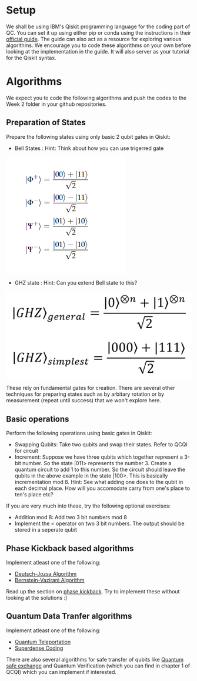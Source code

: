 # Setup
We shall be using IBM's Qiskit programming language for the coding part of QC. You can set it up using either pip or conda using the instructions in their [official guide](https://qiskit.org/textbook/ch-prerequisites/setting-the-environment.html). The guide can also act as a resource for exploring various algorithms. We encourage you to code these algorithms on your own before looking at the implementation in the guide. It will also server as your tutorial for the Qiskit syntax. 

# Algorithms
We expect you to code the following algorithms and push the codes to the Week 2 folder in your github repositories. 
## Preparation of States
Prepare the following states using only basic 2 qubit gates in Qiskit:
* Bell States : Hint: Think about how you can use trigerred gate

<img src = "bell.png"> 

* GHZ state : Hint: Can you extend Bell state to this?

<img src= "GHZ.png">

These rely on fundamental gates for creation. There are several other techniques for preparing states such as by arbitary rotation or by measurement (repeat until success) that we won't explore here.
## Basic operations
Perform the following operations using basic gates in Qiskit:
* Swapping Qubits: Take two qubits and swap their states. Refer to QCQI for circuit
* Increment: Suppose we have three qubits which together represent a 3-bit number. So the state |011> represents the number 3. Create a quantum circuit to add 1 to this number. So the circuit should leave the qubits in the above example in the state |100>. This is basically incrementation mod 8. Hint: See what adding one does to the qubit in each decimal place. How will you accomodate carry from one's place to ten's place etc?

If you are very much into these, try the following optional exercises: 
* Addition mod 8: Add two 3 bit numbers mod 8
* Implement the < operator on two 3 bit numbers. The output should be stored in a seperate qubit

## Phase Kickback based algorithms
Implement atleast one of the following:
* [Deutsch-Jozsa Algorithm](https://qiskit.org/textbook/ch-algorithms/deutsch-jozsa.html) 
* [Bernstein-Vazirani Algorithm](https://qiskit.org/textbook/ch-algorithms/bernstein-vazirani.html)

Read up the section on [phase kickback](https://qiskit.org/textbook/ch-gates/phase-kickback.html). Try to implement these without looking at the solutions :)

## Quantum Data Tranfer algorithms
Implement atleast one of the following:
* [Quantum Teleportation](https://qiskit.org/textbook/ch-algorithms/teleportation.html)
* [Superdense Coding](https://qiskit.org/textbook/ch-algorithms/superdense-coding.html0)

There are also several algorithms for safe transfer of qubits like [Quantum safe exchange](https://qiskit.org/textbook/ch-algorithms/quantum-key-distribution.html) and Quantum Verification (which you can find in chapter 1 of QCQI) which you can implement if interested.
